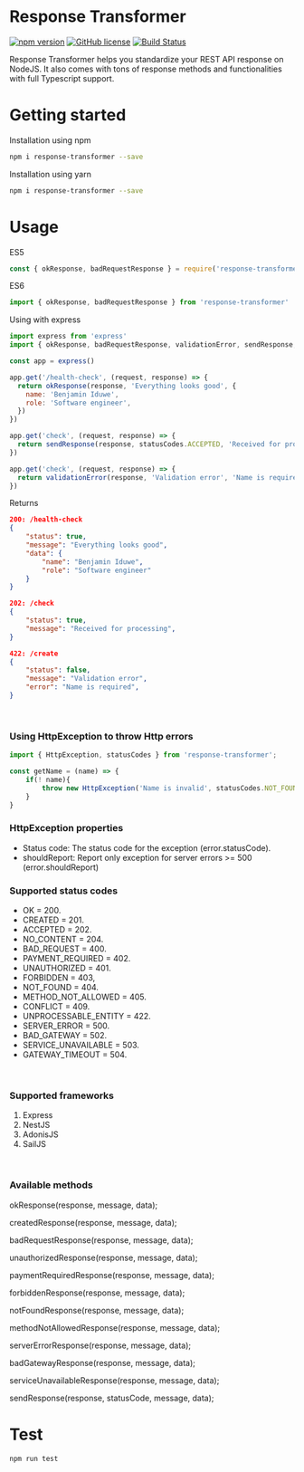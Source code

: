 # Response Transformer
[![npm version](https://badge.fury.io/js/response-transformer.svg)](https://badge.fury.io/js/response-transformer)
[![GitHub license](https://img.shields.io/github/license/bencoderus/response-transformer)](https://github.com/bencoderus/response-transformer/blob/master/LICENSE)
[![Build Status](https://app.travis-ci.com/bencoderus/response-transformer.svg?branch=master)](https://app.travis-ci.com/bencoderus/response-transformer)

Response Transformer helps you standardize your REST API response on NodeJS. It also comes with tons of response methods and functionalities with full Typescript support.

# Getting started
Installation using npm

```bash
npm i response-transformer --save
```

Installation using yarn

```bash
npm i response-transformer --save
```

# Usage
ES5

```jsx
const { okResponse, badRequestResponse } = require('response-transformer')
```

ES6

```jsx
import { okResponse, badRequestResponse } from 'response-transformer'
```

Using with express

```jsx
import express from 'express'
import { okResponse, badRequestResponse, validationError, sendResponse, statusCodes } from 'response-transformer'

const app = express()

app.get('/health-check', (request, response) => {
  return okResponse(response, 'Everything looks good', {
    name: 'Benjamin Iduwe',
    role: 'Software engineer',
  })
})

app.get('check', (request, response) => {
  return sendResponse(response, statusCodes.ACCEPTED, 'Received for processing')
})

app.get('check', (request, response) => {
  return validationError(response, 'Validation error', 'Name is required')
})
```

Returns

```json
200: /health-check
{
	"status": true,
	"message": "Everything looks good",
	"data": {
		"name": "Benjamin Iduwe",
		"role": "Software engineer"
	}
}

202: /check
{
	"status": true,
	"message": "Received for processing",
}

422: /create
{
	"status": false,
	"message": "Validation error",
	"error": "Name is required",
}
```

<br/>

### Using HttpException to throw Http errors
```js
import { HttpException, statusCodes } from 'response-transformer';

const getName = (name) => {
    if(! name){
        throw new HttpException('Name is invalid', statusCodes.NOT_FOUND);
    }
}
```

### HttpException properties 
- Status code: The status code for the exception (error.statusCode).
- shouldReport: Report only exception for server errors >= 500 (error.shouldReport)

### Supported status codes

- OK = 200.
- CREATED = 201.
- ACCEPTED = 202.
- NO_CONTENT = 204.
- BAD_REQUEST = 400.
- PAYMENT_REQUIRED = 402.
- UNAUTHORIZED = 401.
- FORBIDDEN = 403,
- NOT_FOUND = 404.
- METHOD_NOT_ALLOWED = 405.
- CONFLICT = 409.
- UNPROCESSABLE_ENTITY = 422.
- SERVER_ERROR = 500.
- BAD_GATEWAY = 502.
- SERVICE_UNAVAILABLE = 503.
- GATEWAY_TIMEOUT = 504.

<br/>

### Supported frameworks

1. Express
2. NestJS
3. AdonisJS
4. SailJS

<br/>

### Available methods

okResponse(response, message, data);

createdResponse(response, message, data);

badRequestResponse(response, message, data);

unauthorizedResponse(response, message, data);

paymentRequiredResponse(response, message, data);

forbiddenResponse(response, message, data);

notFoundResponse(response, message, data);

methodNotAllowedResponse(response, message, data);

serverErrorResponse(response, message, data);

badGatewayResponse(response, message, data);

serviceUnavailableResponse(response, message, data);

sendResponse(response, statusCode, message, data);
<br/>

# Test
```bash
npm run test
```